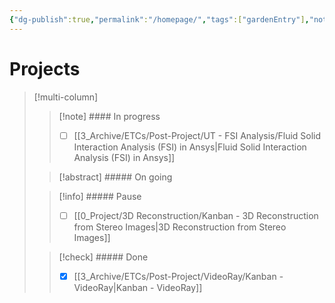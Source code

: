 ```yaml
---
{"dg-publish":true,"permalink":"/homepage/","tags":["gardenEntry"],"noteIcon":""}
---
```


# Projects
>[!multi-column]
>>[!note] #### In progress
>>- [ ] [[3_Archive/ETCs/Post-Project/UT - FSI Analysis/Fluid Solid Interaction Analysis (FSI) in Ansys\|Fluid Solid Interaction Analysis (FSI) in Ansys]]
>
>>[!abstract] ##### On going
>
>>[!info] ##### Pause
>>- [ ] [[0_Project/3D Reconstruction/Kanban - 3D Reconstruction from Stereo Images\|3D Reconstruction from Stereo Images]]
>
>>[!check] ##### Done
>> - [x] [[3_Archive/ETCs/Post-Project/VideoRay/Kanban - VideoRay\|Kanban - VideoRay]]